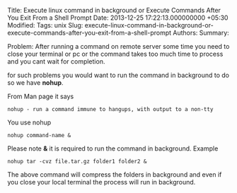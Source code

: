 Title: Execute linux command in background or Execute Commands After You Exit From a Shell Prompt
Date: 2013-12-25 17:22:13.000000000 +05:30
Modified: 
Tags: unix
Slug: execute-linux-command-in-background-or-execute-commands-after-you-exit-from-a-shell-prompt
Authors: 
Summary: 

Problem: After running a command on remote server some time you need to close your terminal or pc or the command takes too much time to process and you cant wait for completion. 

for such problems you would want to run the command in background to do so we have **nohup**.

From Man page it says 

	nohup - run a command immune to hangups, with output to a non-tty
    
You use nohup 

	nohup command-name &

Please note **&** it is required to run the command in background. 
Example 

	nohup tar -cvz file.tar.gz folder1 folder2 &
The above command will compress the folders in background and even if you close your local terminal the process will run in background. 
